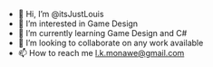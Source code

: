 - 👋 Hi, I’m @itsJustLouis
- 👀 I’m interested in Game Design
- 🌱 I’m currently learning Game Design and C#
- 💞️ I’m looking to collaborate on any work available
- 📫 How to reach me l.k.monawe@gmail.com

<!---
itsJustLouis/itsJustLouis is a ✨ special ✨ repository because its `README.md` (this file) appears on your GitHub profile.
You can click the Preview link to take a look at your changes.
--->
